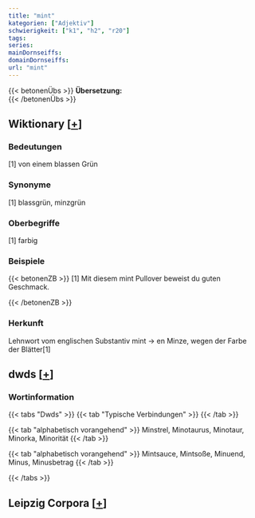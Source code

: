 ```yaml
---
title: "mint"
kategorien: ["Adjektiv"]
schwierigkeit: ["k1", "h2", "r20"]
tags:
series:
mainDornseiffs:
domainDornseiffs:
url: "mint"
---
```


{{< betonenÜbs >}}
**Übersetzung:**  
{{< /betonenÜbs >}}

## Wiktionary [[+](https://de.wiktionary.org/wiki/mint)]

### Bedeutungen
[1] von einem blassen Grün  

### Synonyme
[1] blassgrün, minzgrün  

### Oberbegriffe
[1] farbig  

### Beispiele
{{< betonenZB >}}
[1] Mit diesem mint Pullover beweist du guten Geschmack.  

{{< /betonenZB >}}
### Herkunft
Lehnwort vom englischen Substantiv mint → en Minze, wegen der Farbe der Blätter[1]  



## dwds [[+](https://www.dwds.de/wb/mint)]

### Wortinformation
{{< tabs "Dwds" >}}
{{< tab "Typische Verbindungen" >}}
{{< /tab >}}

{{< tab "alphabetisch vorangehend" >}}
Minstrel, Minotaurus, Minotaur, Minorka, Minorität
{{< /tab >}}

{{< tab "alphabetisch vorangehend" >}}
Mintsauce, Mintsoße, Minuend, Minus, Minusbetrag
{{< /tab >}}

{{< /tabs >}}

## Leipzig Corpora [[+](https://corpora.uni-leipzig.de/en/res?word=mint&corpusId=deu_newscrawl-public_2018)]

